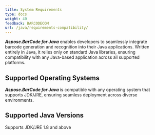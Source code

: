 ```yaml
---
title: System Requirements
type: docs
weight: 40
feedback: BARCODECOM
url: /java/requirements-compatibility/
---
```


***Aspose.BarCode for Java*** enables developers to seamlessly integrate barcode generation and recognition
into their Java applications. Written entirely in Java, it relies only on standard Java libraries, ensuring
compatibility with any Java-based application across all supported platforms.

## **Supported Operating Systems**
***Aspose.BarCode for Java*** is compatible with any operating system that supports JDK/JRE, 
ensuring seamless deployment across diverse environments.

## **Supported Java Versions**
Supports JDK/JRE 1.8 and above